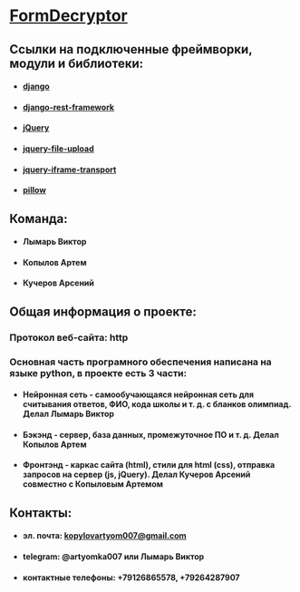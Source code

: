 # [FormDecryptor](https://github.com/Artemka007/FormDecryptor)

## Ссылки на подключенные фреймворки, модули и библиотеки:
* #### [django](https://github.com/django/django)
* #### [django-rest-framework](https://github.com/encode/django-rest-framework)
* #### [jQuery](https://github.com/jquery/jquery)
* #### [jquery-file-upload](https://github.com/blueimp/jQuery-File-Upload)
* #### [jquery-iframe-transport](https://github.com/cmlenz/jquery-iframe-transport)
* #### [pillow](https://github.com/python-pillow/Pillow)

## Команда:
* #### Лымарь Виктор
* #### Копылов Артем
* #### Кучеров Арсений

## Общая информация о проекте:
### Протокол веб-сайта: http
### Основная часть програмного обеспечения написана на языке python, в проекте есть 3 части:
* #### Нейронная сеть - самообучающаяся нейронная сеть для считывания ответов, ФИО, кода школы и т. д. с бланков олимпиад. Делал Лымарь Виктор
* #### Бэкэнд - сервер, база данных, промежуточное ПО и т. д. Делал Копылов Артем
* #### Фронтэнд - каркас сайта (html), стили для html (css), отправка запросов на сервер (js, jQuery). Делал Кучеров Арсений совместно с Копыловым Артемом


## Контакты:
* #### эл. почта: kopylovartyom007@gmail.com
* #### telegram: @artyomka007 или Лымарь Виктор
* #### контактные телефоны: +79126865578, +79264287907

